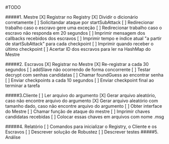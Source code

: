 #TODO

#####1. Mestre
	[X] Registrar no Registry
	[X] Dividir o dicionário corretamente
	[ ] Solicitandar ataque por startSubAttack
	[ ] Redirecionar trabalho caso o escravo gere uma exceção
	[ ] Redirecionar trabalho caso o escravo não responda em 20 segundos
	[ ] Imprimir mensagem dos callbacks recebidos dos escravos
	[ ] Imprimir tempo e índice atual "a partir de startSubAttack" para cada checkpoint
	[ ] Imprimir quando receber o último checkpoint
	[ ] Acertar ID dos escravos para ler na HashMap do Mestre

#####2. Escravos
	[X] Registrar no Mestre
	[X] Re-registrar a cada 30 segundos
	[ ] addSlave não ocorrendo de forma concorrente
	[ ] Testar decrypt com senhas candidatas 
	[ ] Chamar foundGuess ao encontrar senha
	[ ] Enviar checkpoints a cada 10 segundos
	[ ] Enviar checkpoint final ao terminar a tarefa

#####3.Cliente
	[ ] Ler arquivo do argumento
	[X] Gerar arquivo aleatório, caso não encontre arquivo do argumento
	[X] Gerar arquivo aleatório com tamanho dado, caso não encontre arquivo do argumento
	[ ] Obter interface do Mestre
	[ ] Chamar função de ataque do mestre
	[ ] Imprimir chaves candidatas recebidas
	[ ] Colocar essas chaves em arquivos com nome <chave>.msg
	
#####4. Relatório
	[ ] Comandos para inicializar o Registry, o Cliente e os Escravos
	[ ] Descrever solução de Robustez
	[ ] Descrever testes
#####5. Análise

